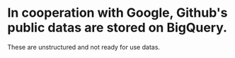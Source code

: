 # In cooperation with Google, Github's public datas are stored on BigQuery. 
These are unstructured and not ready for use datas.

